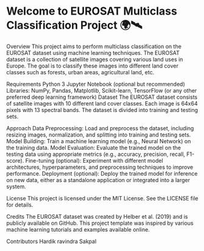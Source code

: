 # Welcome to EUROSAT Multiclass Classification Project 🌍🛰️
Overview
This project aims to perform multiclass classification on the EUROSAT dataset using machine learning techniques. The EUROSAT dataset is a collection of satellite images covering various land uses in Europe. The goal is to classify these images into different land cover classes such as forests, urban areas, agricultural land, etc.

Requirements
Python 3
Jupyter Notebook (optional but recommended)
Libraries: NumPy, Pandas, Matplotlib, Scikit-learn, TensorFlow (or any other preferred deep learning framework)
Dataset
The EUROSAT dataset consists of satellite images with 10 different land cover classes. Each image is 64x64 pixels with 13 spectral bands. The dataset is divided into training and testing sets.

Approach
Data Preprocessing: Load and preprocess the dataset, including resizing images, normalization, and splitting into training and testing sets.
Model Building: Train a machine learning model (e.g., Neural Network) on the training data.
Model Evaluation: Evaluate the trained model on the testing data using appropriate metrics (e.g., accuracy, precision, recall, F1-score).
Fine-tuning (optional): Experiment with different model architectures, hyperparameters, and preprocessing techniques to improve performance.
Deployment (optional): Deploy the trained model for inference on new data, either as a standalone application or integrated into a larger system.

License
This project is licensed under the MIT License. See the LICENSE file for details.

Credits
The EUROSAT dataset was created by Helber et al. (2019) and is publicly available on GitHub.
This project template was inspired by various machine learning tutorials and examples available online.


Contributors
Hardik ravindra Sakpal
